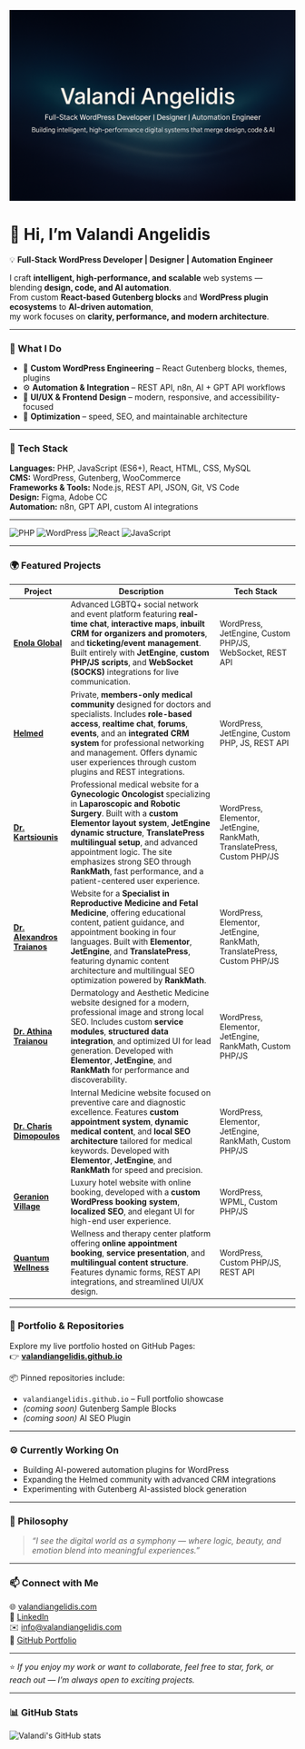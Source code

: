 ![Banner](og-banner.png)

# 👋 Hi, I’m Valandi Angelidis  
💡 **Full-Stack WordPress Developer | Designer | Automation Engineer**

I craft **intelligent, high-performance, and scalable** web systems — blending **design, code, and AI automation**.  
From custom **React-based Gutenberg blocks** and **WordPress plugin ecosystems** to **AI-driven automation**,  
my work focuses on **clarity, performance, and modern architecture**.

---

### 🧠 What I Do
- 🧩 **Custom WordPress Engineering** – React Gutenberg blocks, themes, plugins  
- ⚙️ **Automation & Integration** – REST API, n8n, AI + GPT API workflows  
- 🎨 **UI/UX & Frontend Design** – modern, responsive, and accessibility-focused  
- 🚀 **Optimization** – speed, SEO, and maintainable architecture  

---

### 🧰 Tech Stack
**Languages:** PHP, JavaScript (ES6+), React, HTML, CSS, MySQL  
**CMS:** WordPress, Gutenberg, WooCommerce  
**Frameworks & Tools:** Node.js, REST API, JSON, Git, VS Code  
**Design:** Figma, Adobe CC  
**Automation:** n8n, GPT API, custom AI integrations  

---

![PHP](https://img.shields.io/badge/PHP-777BB4?style=for-the-badge&logo=php&logoColor=white)
![WordPress](https://img.shields.io/badge/WordPress-21759B?style=for-the-badge&logo=wordpress&logoColor=white)
![React](https://img.shields.io/badge/React-20232A?style=for-the-badge&logo=react&logoColor=61DAFB)
![JavaScript](https://img.shields.io/badge/JavaScript-F7DF1E?style=for-the-badge&logo=javascript&logoColor=black)

---

### 🌍 Featured Projects
| Project | Description | Tech Stack |
|----------|--------------|------------|
| [**Enola Global**](https://enolaglobal.com) | Advanced LGBTQ+ social network and event platform featuring **real-time chat**, **interactive maps**, **inbuilt CRM for organizers and promoters**, and **ticketing/event management**. Built entirely with **JetEngine**, **custom PHP/JS scripts**, and **WebSocket (SOCKS)** integrations for live communication. | WordPress, JetEngine, Custom PHP/JS, WebSocket, REST API |
| [**Helmed**](https://helmed.org) | Private, **members-only medical community** designed for doctors and specialists. Includes **role-based access**, **realtime chat**, **forums**, **events**, and an **integrated CRM system** for professional networking and management. Offers dynamic user experiences through custom plugins and REST integrations. | WordPress, JetEngine, Custom PHP, JS, REST API |
| [**Dr. Kartsiounis**](https://drkartsiounis.gr) | Professional medical website for a **Gynecologic Oncologist** specializing in **Laparoscopic and Robotic Surgery**. Built with a **custom Elementor layout system**, **JetEngine dynamic structure**, **TranslatePress multilingual setup**, and advanced appointment logic. The site emphasizes strong SEO through **RankMath**, fast performance, and a patient-centered user experience. | WordPress, Elementor, JetEngine, RankMath, TranslatePress, Custom PHP/JS |
| [**Dr. Alexandros Traianos**](https://dralexandrostraianos.gr) | Website for a **Specialist in Reproductive Medicine and Fetal Medicine**, offering educational content, patient guidance, and appointment booking in four languages. Built with **Elementor**, **JetEngine**, and **TranslatePress**, featuring dynamic content architecture and multilingual SEO optimization powered by **RankMath**. | WordPress, Elementor, JetEngine, RankMath, TranslatePress, Custom PHP/JS |
| [**Dr. Athina Traianou**](https://drathinatraianou.com) | Dermatology and Aesthetic Medicine website designed for a modern, professional image and strong local SEO. Includes custom **service modules**, **structured data integration**, and optimized UI for lead generation. Developed with **Elementor**, **JetEngine**, and **RankMath** for performance and discoverability. | WordPress, Elementor, JetEngine, RankMath, Custom PHP/JS |
| [**Dr. Charis Dimopoulos**](https://dimopouloscharis.gr) | Internal Medicine website focused on preventive care and diagnostic excellence. Features **custom appointment system**, **dynamic medical content**, and **local SEO architecture** tailored for medical keywords. Developed with **Elementor**, **JetEngine**, and **RankMath** for speed and precision. | WordPress, Elementor, JetEngine, RankMath, Custom PHP/JS |
| [**Geranion Village**](https://geranionvillage.com) | Luxury hotel website with online booking, developed with a **custom WordPress booking system**, **localized SEO**, and elegant UI for high-end user experience. | WordPress, WPML, Custom PHP/JS |
| [**Quantum Wellness**](https://quantumwellness.gr) | Wellness and therapy center platform offering **online appointment booking**, **service presentation**, and **multilingual content structure**. Features dynamic forms, REST API integrations, and streamlined UI/UX design. | WordPress, Custom PHP/JS, REST API |

---

### 💼 Portfolio & Repositories
Explore my live portfolio hosted on GitHub Pages:  
👉 [**valandiangelidis.github.io**](https://valandiangelidis.github.io)

📦 Pinned repositories include:
- `valandiangelidis.github.io` – Full portfolio showcase  
- *(coming soon)* Gutenberg Sample Blocks  
- *(coming soon)* AI SEO Plugin  

---

### ⚙️ Currently Working On
- Building AI-powered automation plugins for WordPress
- Expanding the Helmed community with advanced CRM integrations
- Experimenting with Gutenberg AI-assisted block generation

---

### 🌈 Philosophy
> *“I see the digital world as a symphony — where logic, beauty, and emotion blend into meaningful experiences.”*

---

### 📫 Connect with Me
🌐 [valandiangelidis.com](https://valandiangelidis.com)  
💼 [LinkedIn](https://linkedin.com/in/valandiangelidis)  
✉️ [info@valandiangelidis.com](mailto:info@valandiangelidis.com)  
🐙 [GitHub Portfolio](https://valandiangelidis.github.io)

---

⭐ *If you enjoy my work or want to collaborate, feel free to star, fork, or reach out — I’m always open to exciting projects.*


---
### 📊 GitHub Stats
![Valandi's GitHub stats](https://github-readme-stats.vercel.app/api?username=ValandiAngelidis&show_icons=true&theme=transparent)

